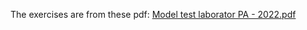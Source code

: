 The exercises are from these pdf:
[Model test laborator PA - 2022.pdf](https://github.com/MihaiB-dev/Python/files/10415434/Model.test.laborator.PA.-.2022.pdf)
